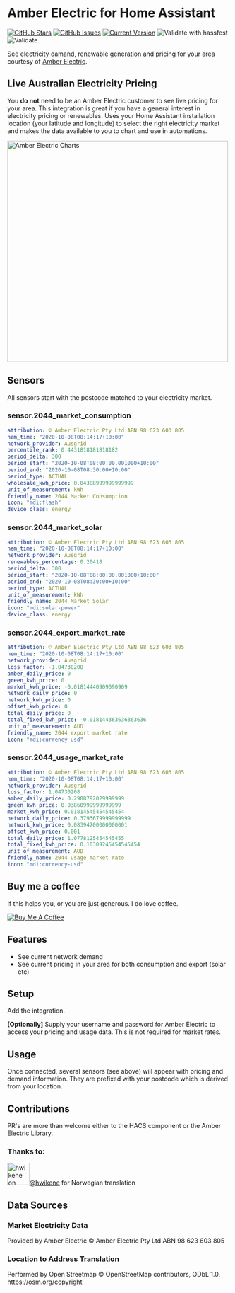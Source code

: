 # Amber Electric for Home Assistant

[![GitHub Stars](https://img.shields.io/github/stars/troykelly/hacs-amberelectric.svg)](https://github.com/troykelly/hacs-amberelectric/stargazers) [![GitHub Issues](https://img.shields.io/github/issues/troykelly/hacs-amberelectric.svg)](https://github.com/troykelly/hacs-amberelectric/issues) [![Current Version](https://img.shields.io/badge/version-0.0.9-green.svg)](https://github.com/troykelly/hacs-amberelectric) ![Validate with hassfest](https://github.com/troykelly/hacs-amberelectric/workflows/Validate%20with%20hassfest/badge.svg?branch=master) ![Validate](https://github.com/troykelly/hacs-amberelectric/workflows/Validate/badge.svg)

See electricity damand, renewable generation and pricing for your area courtesy of [Amber Electric](https://www.amberelectric.com.au/).

## Live Australian Electricity Pricing

You **do not** need to be an Amber Electric customer to see live pricing for your area.
This integration is great if you have a general interest in electricity pricing or renewables.
Uses your Home Assistant installation location (your latitude and longitude) to select the right electricity market and makes the data available to you to chart and use in automations.

<img width="500" alt="Amber Electric Charts" src="https://user-images.githubusercontent.com/4564803/95395060-754a5380-0949-11eb-8606-c697fa9b0d96.png">

## Sensors

All sensors start with the postcode matched to your electricity market.

### sensor.2044_market_consumption

```yaml
attribution: © Amber Electric Pty Ltd ABN 98 623 603 805
nem_time: "2020-10-08T08:14:17+10:00"
network_provider: Ausgrid
percentile_rank: 0.4431818181818182
period_delta: 300
period_start: "2020-10-08T08:00:00.001000+10:00"
period_end: "2020-10-08T08:30:00+10:00"
period_type: ACTUAL
wholesale_kwh_price: 0.04388999999999999
unit_of_measurement: kWh
friendly_name: 2044 Market Consumption
icon: "mdi:flash"
device_class: energy
```

### sensor.2044_market_solar

```yaml
attribution: © Amber Electric Pty Ltd ABN 98 623 603 805
nem_time: "2020-10-08T08:14:17+10:00"
network_provider: Ausgrid
renewables_percentage: 0.20418
period_delta: 300
period_start: "2020-10-08T08:00:00.001000+10:00"
period_end: "2020-10-08T08:30:00+10:00"
period_type: ACTUAL
unit_of_measurement: kWh
friendly_name: 2044 Market Solar
icon: "mdi:solar-power"
device_class: energy
```

### sensor.2044_export_market_rate

```yaml
attribution: © Amber Electric Pty Ltd ABN 98 623 603 805
nem_time: "2020-10-08T08:14:17+10:00"
network_provider: Ausgrid
loss_factor: -1.04730208
amber_daily_price: 0
green_kwh_price: 0
market_kwh_price: -0.01814440909090909
network_daily_price: 0
network_kwh_price: 0
offset_kwh_price: 0
total_daily_price: 0
total_fixed_kwh_price: -0.018144363636363636
unit_of_measurement: AUD
friendly_name: 2044 export market rate
icon: "mdi:currency-usd"
```

### sensor.2044_usage_market_rate

```yaml
attribution: © Amber Electric Pty Ltd ABN 98 623 603 805
nem_time: "2020-10-08T08:14:17+10:00"
network_provider: Ausgrid
loss_factor: 1.04730208
amber_daily_price: 0.2988792029999999
green_kwh_price: 0.03860999999999999
market_kwh_price: 0.01814545454545454
network_daily_price: 0.3793679999999999
network_kwh_price: 0.08394700000000001
offset_kwh_price: 0.001
total_daily_price: 1.0778125454545455
total_fixed_kwh_price: 0.10309245454545454
unit_of_measurement: AUD
friendly_name: 2044 usage market rate
icon: "mdi:currency-usd"
```

## Buy me a coffee

If this helps you, or you are just generous. I do love coffee.

<a href="https://buymeacoff.ee/troykelly" target="_blank"><img src="https://www.buymeacoffee.com/assets/img/custom_images/orange_img.png" alt="Buy Me A Coffee" style="height: auto !important;width: auto !important;" ></a>

## Features

- See current network demand
- See current pricing in your area for both consumption and export (solar etc)

## Setup

Add the integration.

**[Optionally]** Supply your username and password for Amber Electric to access your pricing and usage data. This is not required for market rates.

## Usage

Once connected, several sensors (see above) will appear with pricing and demand information. They are prefixed with your postcode which is derived from your location.

## Contributions

PR's are more than welcome either to the HACS component or the Amber Electric Library.

### Thanks to:

<a href="https://github.com/hwikene" target="_blank"><img src="https://avatars3.githubusercontent.com/u/17985923?s=460&u=26ef329676c71af07fb01916f4ff553d88bfb94a&v=4" alt="hwikene on GitHub" width="50"/>@hwikene</a> for Norwegian translation

## Data Sources

### Market Electricity Data

Provided by Amber Electric © Amber Electric Pty Ltd ABN 98 623 603 805

### Location to Address Translation

Performed by Open Streetmap © OpenStreetMap contributors, ODbL 1.0. https://osm.org/copyright
